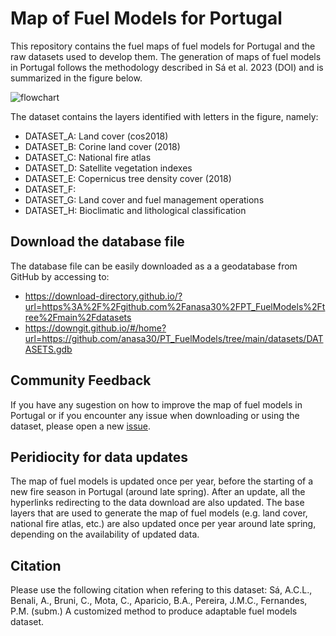 # Map of Fuel Models for Portugal

This repository contains the fuel maps of fuel models for Portugal and the raw datasets used to develop them. The generation of maps of fuel models in Portugal follows the methodology described in Sá et al. 2023 (DOI) and is summarized in the figure below.

![flowchart](https://user-images.githubusercontent.com/117373204/209812230-83abfc4d-a6cb-4f6e-9608-bc2955f29311.png)

The dataset contains the layers identified with letters in the figure, namely:
- DATASET_A: Land cover (cos2018)
- DATASET_B: Corine land cover (2018)
- DATASET_C: National fire atlas
- DATASET_D: Satellite vegetation indexes
- DATASET_E: Copernicus tree density cover (2018)
- DATASET_F: 
- DATASET_G: Land cover and fuel management operations
- DATASET_H: Bioclimatic and lithological classification

## Download the database file
The database file can be easily downloaded as a a geodatabase from GitHub by accessing to:
- https://download-directory.github.io/?url=https%3A%2F%2Fgithub.com%2Fanasa30%2FPT_FuelModels%2Ftree%2Fmain%2Fdatasets 
- https://downgit.github.io/#/home?url=https://github.com/anasa30/PT_FuelModels/tree/main/datasets/DATASETS.gdb

## Community Feedback
If you have any sugestion on how to improve the map of fuel models in Portugal or if you encounter any issue when downloading or using the dataset, please open a new [issue](https://github.com/anasa30/PT_FuelModels/issues).

## Peridiocity for data updates
The map of fuel models is updated once per year, before the starting of a new fire season in Portugal (around late spring). After an update, all the hyperlinks redirecting to the data download are also updated. The base layers that are used to generate the map of fuel models (e.g. land cover, national fire atlas, etc.) are also updated once per year around late spring, depending on the availability of updated data.

## Citation
Please use the following citation when refering to this dataset:
Sá, A.C.L., Benali, A., Bruni, C., Mota, C., Aparicio, B.A., Pereira, J.M.C., Fernandes, P.M. (subm.) A customized method to produce adaptable fuel models dataset.
